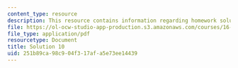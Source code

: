 ```yaml
---
content_type: resource
description: This resource contains information regarding homework solution 10.
file: https://ol-ocw-studio-app-production.s3.amazonaws.com/courses/16-50-introduction-to-propulsion-systems-spring-2012/251b89ca98c904f317afa5e73ee14439_MIT16_50S12_sol10.pdf
file_type: application/pdf
resourcetype: Document
title: Solution 10
uid: 251b89ca-98c9-04f3-17af-a5e73ee14439
---
```

